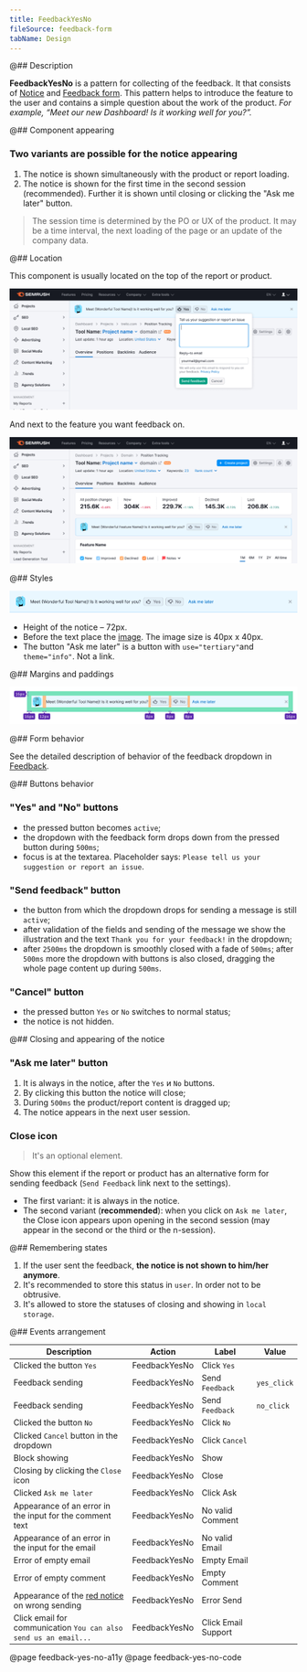 ```yaml
---
title: FeedbackYesNo
fileSource: feedback-form
tabName: Design
---
```


@## Description

**FeedbackYesNo** is a pattern for collecting of the feedback. It that consists of [Notice](/components/notice/) and [Feedback form](/components/feedback/). This pattern helps to introduce the feature to the user and contains a simple question about the work of the product. _For example, “Meet our new Dashboard! Is it working well for you?”._

@## Component appearing

### Two variants are possible for the notice appearing

1. The notice is shown simultaneously with the product or report loading.
2. The notice is shown for the first time in the second session (recommended). Further it is shown until closing or clicking the "Ask me later" button.

> The session time is determined by the PO or UX of the product. It may be a time interval, the next loading of the page or an update of the company data.

@## Location

This component is usually located on the top of the report or product.

![](static/send-feedback-notice-on-top.png)

And next to the feature you want feedback on.

![](static/send-feedback-notice-next-to-feature.png)

@## Styles

![](static/feedback-yes-no.png)

- Height of the notice – 72px.
- Before the text place the [image](https://static.semrush.com/ui-kit/illustration/1.4.0/Feedback.svg). The image size is 40px х 40px.
- The button "Ask me later" is a button with `use="tertiary"`and `theme="info"`. Not a link.

@## Margins and paddings

![](static/feedback-yes-no-sizes.png)

@## Form behavior

See the detailed description of behavior of the feedback dropdown in [Feedback](/components/feedback/).

@## Buttons behavior

### "Yes" and "No" buttons

- the pressed button becomes `active`;
- the dropdown with the feedback form drops down from the pressed button during `500ms`;
- focus is at the textarea. Placeholder says: `Please tell us your suggestion or report an issue`.

### "Send feedback" button

- the button from which the dropdown drops for sending a message is still `active`;
- after validation of the fields and sending of the message we show the illustration and the text `Thank you for your feedback!` in the dropdown;
- after `2500ms` the dropdown is smoothly closed with a fade of `500ms`; after `500ms` more the dropdown with buttons is also closed, dragging the whole page content up during `500ms`.

### "Cancel" button

- the pressed button `Yes` or `No` switches to normal status;
- the notice is not hidden.

@## Closing and appearing of the notice

### "Ask me later" button

1. It is always in the notice, after the `Yes` и `No` buttons.
2. By clicking this button the notice will close;
3. During `500ms` the product/report content is dragged up;
4. The notice appears in the next user session.

### Close icon

> It's an optional element.

Show this element if the report or product has an alternative form for sending feedback (`Send Feedback` link next to the settings).

- The first variant: it is always in the notice.
- The second variant (**recommended**): when you click on `Ask me later`, the Close icon appears upon opening in the second session (may appear in the second or the third or the n-session).

@## Remembering states

1. If the user sent the feedback, **the notice is not shown to him/her anymore**.
2. It's recommended to store this status in `user`. In order not to be obtrusive.
3. It's allowed to store the statuses of closing and showing in `local storage`.

@## Events arrangement

| Description                                                          | Action        | Label               | Value       |
| -------------------------------------------------------------------- | ------------- | ------------------- | ----------- |
| Clicked the button `Yes`                                             | FeedbackYesNo | Click `Yes`         |             |
| Feedback sending                                                     | FeedbackYesNo | Send `Feedback`     | `yes_click` |
| Feedback sending                                                     | FeedbackYesNo | Send `Feedback`     | `no_click`  |
| Clicked the button `No`                                              | FeedbackYesNo | Click `No`          |             |
| Clicked `Сancel` button in the dropdown                              | FeedbackYesNo | Click `Cancel`      |             |
| Block showing                                                        | FeedbackYesNo | Show                |             |
| Closing by clicking the `Close` icon                                 | FeedbackYesNo | Close               |             |
| Clicked `Ask me later`                                               | FeedbackYesNo | Click Ask           |             |
| Appearance of an error in the input for the comment text             | FeedbackYesNo | No valid Comment    |             |
| Appearance of an error in the input for the email                    | FeedbackYesNo | No valid Email      |             |
| Error of empty email                                                 | FeedbackYesNo | Empty Email         |             |
| Error of empty comment                                               | FeedbackYesNo | Empty Comment       |             |
| Appearance of the [red notice](/components/notice/) on wrong sending | FeedbackYesNo | Error Send          |             |
| Click email for communication `You can also send us an email...`     | FeedbackYesNo | Click Email Support |             |

@page feedback-yes-no-a11y
@page feedback-yes-no-code
